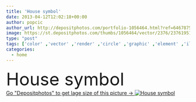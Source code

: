 ```yaml
---
title: 'House symbol'
date: 2013-04-12T12:02:18+00:00
author: popcic
author_url: http://depositphotos.com/portfolio-1056464.html?ref=64678756
image: https://st.depositphotos.com/thumbs/1056464/vector/2376/23761951/api_thumb_450.jpg?forcejpeg=true
type: "post"
tags: ['color' ,'vector' ,'render' ,'circle' ,'graphic' ,'element' ,'illustration' ,'design' ,'set' ,'isolated' ,'shape' ,'sale' ,'business' ,'buy' ,'sign' ,'art' ,'abstract' ,'symbol' ,'elements' ,'concept' ,'icon' ,'architecture' ,'building' ,'construction' ,'estate' ,'house' ,'window' ,'real' ,'home' ,'roof' ,'fingers' ,'simple' ,'investment' ,'mortgage' ,'property' ,'template' ,'moon' ,'identity' ,'houses' ,'residence' ,'rent' ,'homes' ,'logo' ,'aerial' ,'ladies' ,'para' ,'monogram' ,'logos' ,'maison' ,'casa' ]
categories: 
  - home
---
```

<div aling="center">
            <font size="60"> House symbol</font>   
</div>
<div>
    <a href='https://depositphotos.com/23761951/stock-illustration-house-symbol.html?ref=64678756' target=_blank > Go "Depositphotos" to get lage size of this picture ->
        <img href='https://depositphotos.com/23761951/stock-illustration-house-symbol.html?ref=64678756' src='https://st.depositphotos.com/1056464/2376/v/950/depositphotos_23761951-stock-illustration-house-symbol.jpg?forcejpeg=true' alt='House symbol' >
    </a>
</div>

